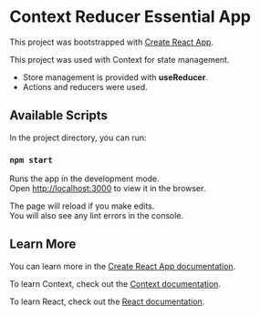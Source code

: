 # Context Reducer Essential App

This project was bootstrapped with [Create React App](https://github.com/facebook/create-react-app).

This project was used with Context for state management.
- Store management is provided with **useReducer**.
- Actions and reducers were used.

## Available Scripts

In the project directory, you can run:

### `npm start`

Runs the app in the development mode.\
Open [http://localhost:3000](http://localhost:3000) to view it in the browser.

The page will reload if you make edits.\
You will also see any lint errors in the console.

## Learn More

You can learn more in the [Create React App documentation](https://facebook.github.io/create-react-app/docs/getting-started).

To learn Context, check out the [Context documentation](https://reactjs.org/docs/context.html).

To learn React, check out the [React documentation](https://reactjs.org/).
